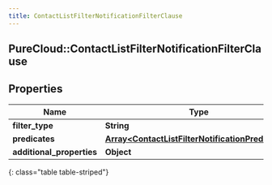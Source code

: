 ```yaml
---
title: ContactListFilterNotificationFilterClause
---
```

## PureCloud::ContactListFilterNotificationFilterClause

## Properties

|Name | Type | Description | Notes|
|------------ | ------------- | ------------- | -------------|
| **filter_type** | **String** |  | [optional] |
| **predicates** | [**Array&lt;ContactListFilterNotificationPredicates&gt;**](ContactListFilterNotificationPredicates.html) |  | [optional] |
| **additional_properties** | **Object** |  | [optional] |
{: class="table table-striped"}



